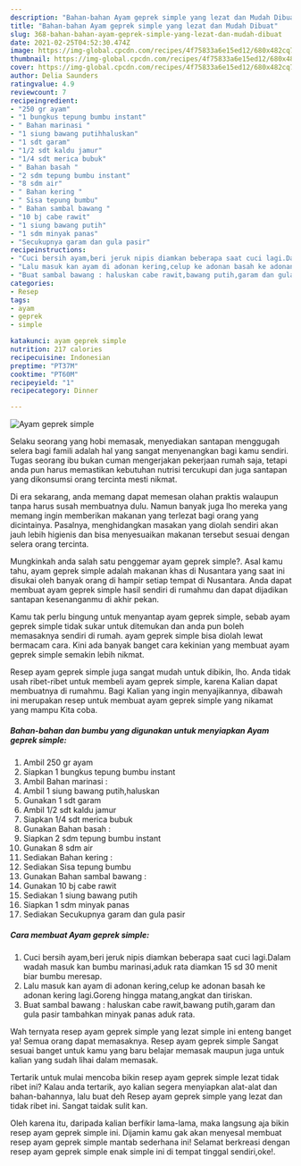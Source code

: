 ```yaml
---
description: "Bahan-bahan Ayam geprek simple yang lezat dan Mudah Dibuat"
title: "Bahan-bahan Ayam geprek simple yang lezat dan Mudah Dibuat"
slug: 368-bahan-bahan-ayam-geprek-simple-yang-lezat-dan-mudah-dibuat
date: 2021-02-25T04:52:30.474Z
image: https://img-global.cpcdn.com/recipes/4f75833a6e15ed12/680x482cq70/ayam-geprek-simple-foto-resep-utama.jpg
thumbnail: https://img-global.cpcdn.com/recipes/4f75833a6e15ed12/680x482cq70/ayam-geprek-simple-foto-resep-utama.jpg
cover: https://img-global.cpcdn.com/recipes/4f75833a6e15ed12/680x482cq70/ayam-geprek-simple-foto-resep-utama.jpg
author: Delia Saunders
ratingvalue: 4.9
reviewcount: 7
recipeingredient:
- "250 gr ayam"
- "1 bungkus tepung bumbu instant"
- " Bahan marinasi "
- "1 siung bawang putihhaluskan"
- "1 sdt garam"
- "1/2 sdt kaldu jamur"
- "1/4 sdt merica bubuk"
- " Bahan basah "
- "2 sdm tepung bumbu instant"
- "8 sdm air"
- " Bahan kering "
- " Sisa tepung bumbu"
- " Bahan sambal bawang "
- "10 bj cabe rawit"
- "1 siung bawang putih"
- "1 sdm minyak panas"
- "Secukupnya garam dan gula pasir"
recipeinstructions:
- "Cuci bersih ayam,beri jeruk nipis diamkan beberapa saat cuci lagi.Dalam wadah masuk kan bumbu marinasi,aduk rata diamkan 15 sd 30 menit biar bumbu meresap."
- "Lalu masuk kan ayam di adonan kering,celup ke adonan basah ke adonan kering lagi.Goreng hingga matang,angkat dan tiriskan."
- "Buat sambal bawang : haluskan cabe rawit,bawang putih,garam dan gula pasir tambahkan minyak panas aduk rata."
categories:
- Resep
tags:
- ayam
- geprek
- simple

katakunci: ayam geprek simple 
nutrition: 217 calories
recipecuisine: Indonesian
preptime: "PT37M"
cooktime: "PT60M"
recipeyield: "1"
recipecategory: Dinner

---
```



![Ayam geprek simple](https://img-global.cpcdn.com/recipes/4f75833a6e15ed12/680x482cq70/ayam-geprek-simple-foto-resep-utama.jpg)

Selaku seorang yang hobi memasak, menyediakan santapan menggugah selera bagi famili adalah hal yang sangat menyenangkan bagi kamu sendiri. Tugas seorang ibu bukan cuman mengerjakan pekerjaan rumah saja, tetapi anda pun harus memastikan kebutuhan nutrisi tercukupi dan juga santapan yang dikonsumsi orang tercinta mesti nikmat.

Di era  sekarang, anda memang dapat memesan olahan praktis walaupun tanpa harus susah membuatnya dulu. Namun banyak juga lho mereka yang memang ingin memberikan makanan yang terlezat bagi orang yang dicintainya. Pasalnya, menghidangkan masakan yang diolah sendiri akan jauh lebih higienis dan bisa menyesuaikan makanan tersebut sesuai dengan selera orang tercinta. 



Mungkinkah anda salah satu penggemar ayam geprek simple?. Asal kamu tahu, ayam geprek simple adalah makanan khas di Nusantara yang saat ini disukai oleh banyak orang di hampir setiap tempat di Nusantara. Anda dapat membuat ayam geprek simple hasil sendiri di rumahmu dan dapat dijadikan santapan kesenanganmu di akhir pekan.

Kamu tak perlu bingung untuk menyantap ayam geprek simple, sebab ayam geprek simple tidak sukar untuk ditemukan dan anda pun boleh memasaknya sendiri di rumah. ayam geprek simple bisa diolah lewat bermacam cara. Kini ada banyak banget cara kekinian yang membuat ayam geprek simple semakin lebih nikmat.

Resep ayam geprek simple juga sangat mudah untuk dibikin, lho. Anda tidak usah ribet-ribet untuk membeli ayam geprek simple, karena Kalian dapat membuatnya di rumahmu. Bagi Kalian yang ingin menyajikannya, dibawah ini merupakan resep untuk membuat ayam geprek simple yang nikamat yang mampu Kita coba.

<!--inarticleads1-->

##### Bahan-bahan dan bumbu yang digunakan untuk menyiapkan Ayam geprek simple:

1. Ambil 250 gr ayam
1. Siapkan 1 bungkus tepung bumbu instant
1. Ambil  Bahan marinasi :
1. Ambil 1 siung bawang putih,haluskan
1. Gunakan 1 sdt garam
1. Ambil 1/2 sdt kaldu jamur
1. Siapkan 1/4 sdt merica bubuk
1. Gunakan  Bahan basah :
1. Siapkan 2 sdm tepung bumbu instant
1. Gunakan 8 sdm air
1. Sediakan  Bahan kering :
1. Sediakan  Sisa tepung bumbu
1. Gunakan  Bahan sambal bawang :
1. Gunakan 10 bj cabe rawit
1. Sediakan 1 siung bawang putih
1. Siapkan 1 sdm minyak panas
1. Sediakan Secukupnya garam dan gula pasir




<!--inarticleads2-->

##### Cara membuat Ayam geprek simple:

1. Cuci bersih ayam,beri jeruk nipis diamkan beberapa saat cuci lagi.Dalam wadah masuk kan bumbu marinasi,aduk rata diamkan 15 sd 30 menit biar bumbu meresap.
1. Lalu masuk kan ayam di adonan kering,celup ke adonan basah ke adonan kering lagi.Goreng hingga matang,angkat dan tiriskan.
1. Buat sambal bawang : haluskan cabe rawit,bawang putih,garam dan gula pasir tambahkan minyak panas aduk rata.




Wah ternyata resep ayam geprek simple yang lezat simple ini enteng banget ya! Semua orang dapat memasaknya. Resep ayam geprek simple Sangat sesuai banget untuk kamu yang baru belajar memasak maupun juga untuk kalian yang sudah lihai dalam memasak.

Tertarik untuk mulai mencoba bikin resep ayam geprek simple lezat tidak ribet ini? Kalau anda tertarik, ayo kalian segera menyiapkan alat-alat dan bahan-bahannya, lalu buat deh Resep ayam geprek simple yang lezat dan tidak ribet ini. Sangat taidak sulit kan. 

Oleh karena itu, daripada kalian berfikir lama-lama, maka langsung aja bikin resep ayam geprek simple ini. Dijamin kamu gak akan menyesal membuat resep ayam geprek simple mantab sederhana ini! Selamat berkreasi dengan resep ayam geprek simple enak simple ini di tempat tinggal sendiri,oke!.

